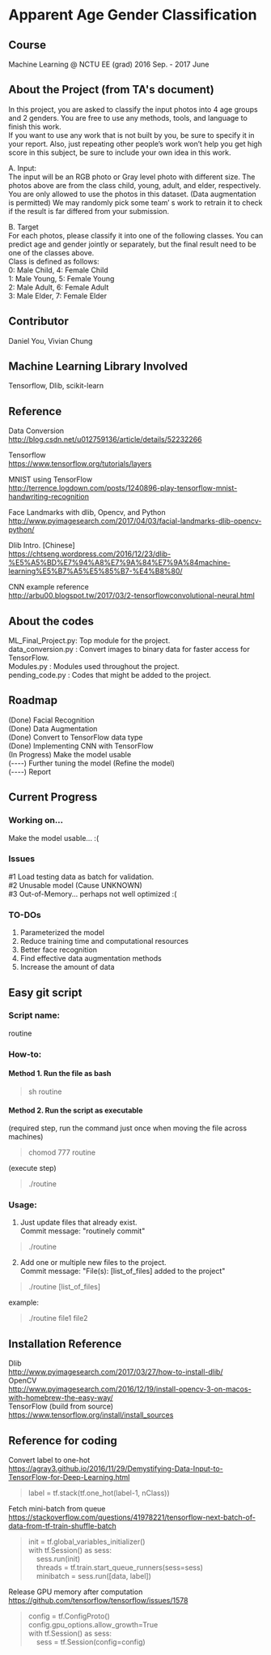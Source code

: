 # Apparent Age Gender Classification

## Course
Machine Learning @ NCTU EE (grad) 2016 Sep. - 2017 June

## About the Project (from TA's document)
In this project, you are asked to classify the input photos into
4 age groups and 2 genders. You are free to use any methods, tools, 
and language to finish this work.  
If you want to use any work that is not built by you, be sure to 
specify it in your report. Also, just repeating other people’s work 
won’t help you get high score in this subject, be sure to include 
your own idea in this work.  
  
A. Input:  
The input will be an RGB photo or Gray level photo with different 
size. The photos above are from the class child, young, adult, and 
elder, respectively.  
You are only allowed to use the photos in this dataset. (Data 
augmentation is permitted) We may randomly pick some team’ s work to 
retrain it to check if the result is far differed from your submission.  

B. Target  
For each photos, please classify it into one of the following classes. 
You can predict age and gender jointly or separately, but the final 
result need to be one of the classes above.  
Class is defined as follows:  
0: Male Child, 4: Female Child  
1: Male Young, 5: Female Young  
2: Male Adult, 6: Female Adult  
3: Male Elder, 7: Female Elder  

## Contributor
Daniel You, Vivian Chung

## Machine Learning Library Involved
Tensorflow, Dlib, scikit-learn

## Reference
Data Conversion  
http://blog.csdn.net/u012759136/article/details/52232266  

Tensorflow  
https://www.tensorflow.org/tutorials/layers  

MNIST using TensorFlow  
http://terrence.logdown.com/posts/1240896-play-tensorflow-mnist-handwriting-recognition  

Face Landmarks with dlib, Opencv, and Python  
http://www.pyimagesearch.com/2017/04/03/facial-landmarks-dlib-opencv-python/  

Dlib Intro. [Chinese]  
https://chtseng.wordpress.com/2016/12/23/dlib-%E5%A5%BD%E7%94%A8%E7%9A%84%E7%9A%84machine-learning%E5%B7%A5%E5%85%B7-%E4%B8%80/  

CNN example reference  
http://arbu00.blogspot.tw/2017/03/2-tensorflowconvolutional-neural.html  

## About the codes
ML_Final_Project.py: Top module for the project.  
data_conversion.py : Convert images to binary data for faster access for TensorFlow.  
Modules.py         : Modules used throughout the project.  
pending_code.py    : Codes that might be added to the project.  

## Roadmap
(Done) Facial Recognition  
(Done) Data Augmentation  
(Done) Convert to TensorFlow data type  
(Done) Implementing CNN with TensorFlow  
(In Progress) Make the model usable  
(----) Further tuning the model (Refine the model)  
(----) Report  

## Current Progress
### Working on...
Make the model usable... :(  

### Issues
\#1 Load testing data as batch for validation.  
\#2 Unusable model (Cause UNKNOWN)  
\#3 Out-of-Memory... perhaps not well optimized :(

### TO-DOs
1. Parameterized the model  
2. Reduce training time and computational resources  
3. Better face recognition  
4. Find effective data augmentation methods  
5. Increase the amount of data  

## Easy git script  
### Script name: 
routine  
### How-to:  
#### Method 1. Run the file as bash  
> sh routine  

#### Method 2. Run the script as executable  
(required step, run the command just once when moving the file across machines)  
> chomod 777 routine  

(execute step)  
> ./routine  

### Usage:  
1. Just update files that already exist.  
Commit message: "routinely commit"
> ./routine  

2. Add one or multiple new files to the project.  
Commit message: "File(s): [list\_of\_files] added to the project"  
> ./routine [list\_of\_files]  

example:  
> ./routine file1 file2 

## Installation Reference
Dlib  
http://www.pyimagesearch.com/2017/03/27/how-to-install-dlib/  
OpenCV  
http://www.pyimagesearch.com/2016/12/19/install-opencv-3-on-macos-with-homebrew-the-easy-way/  
TensorFlow (build from source)  
https://www.tensorflow.org/install/install_sources  

## Reference for coding
Convert label to one-hot  
https://agray3.github.io/2016/11/29/Demystifying-Data-Input-to-TensorFlow-for-Deep-Learning.html  
> label = tf.stack(tf.one_hot(label-1, nClass))  

Fetch mini-batch from queue  
https://stackoverflow.com/questions/41978221/tensorflow-next-batch-of-data-from-tf-train-shuffle-batch  
> init = tf.global_variables_initializer()  
> with tf.Session() as sess:  
> &nbsp;&nbsp;&nbsp;&nbsp;sess.run(init)  
> &nbsp;&nbsp;&nbsp;&nbsp;threads = tf.train.start_queue_runners(sess=sess)  
> &nbsp;&nbsp;&nbsp;&nbsp;minibatch = sess.run([data, label])   

Release GPU memory after computation  
https://github.com/tensorflow/tensorflow/issues/1578  
> config = tf.ConfigProto()  
> config.gpu_options.allow_growth=True  
> with tf.Session() as sess:  
> &nbsp;&nbsp;&nbsp;&nbsp;sess = tf.Session(config=config)  
